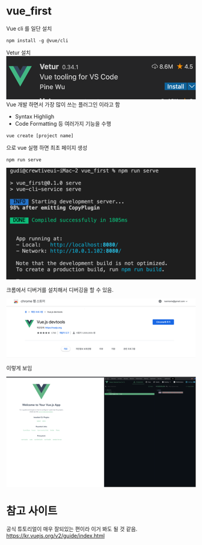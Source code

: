 # vue_first

Vue cli 를 일단 설치
```shell
npm install -g @vue/cli
```

Vetur 설치
![vetur](./md/vetur.png)
Vue 개발 하면서 가장 많이 쓰는 플러그인 이라고 함
- Syntax Highligh
- Code Formatting
등 여러가지 기능을 수행

```shell 
vue create [project name]
```
으로 vue 실행 하면 최초 페이지 생성

``` shell 
npm run serve
```

![script](./md/script.png)

크롬에서 디버거를 설치해서 디버깅을 할 수 있음.

![debugger](./md/devtools.png)

이렇게 보임

![debugger2](./md/devtools2.png)



# 참고 사이트

공식 튜토리얼이 매우 잘되있는 편이라 이거 봐도 될 것 같음.
https://kr.vuejs.org/v2/guide/index.html
